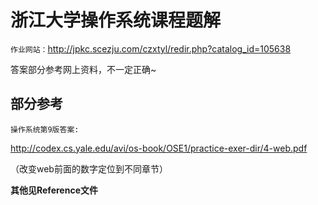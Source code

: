 # 浙江大学操作系统课程题解

`作业网站：`http://jpkc.scezju.com/czxtyl/redir.php?catalog_id=105638

答案部分参考网上资料，不一定正确~

## 部分参考


`操作系统第9版答案:`

http://codex.cs.yale.edu/avi/os-book/OSE1/practice-exer-dir/4-web.pdf

（改变web前面的数字定位到不同章节）

**其他见Reference文件**